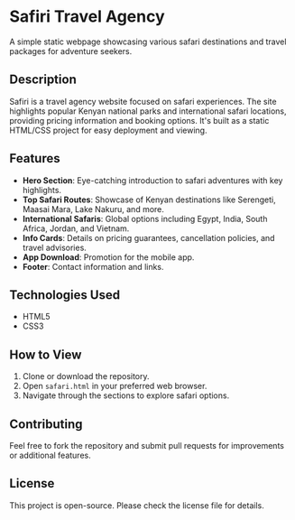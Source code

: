 # Safiri Travel Agency

A simple static webpage showcasing various safari destinations and travel packages for adventure seekers.

## Description

Safiri is a travel agency website focused on safari experiences. The site highlights popular Kenyan national parks and international safari locations, providing pricing information and booking options. It's built as a static HTML/CSS project for easy deployment and viewing.

## Features

- **Hero Section**: Eye-catching introduction to safari adventures with key highlights.
- **Top Safari Routes**: Showcase of Kenyan destinations like Serengeti, Maasai Mara, Lake Nakuru, and more.
- **International Safaris**: Global options including Egypt, India, South Africa, Jordan, and Vietnam.
- **Info Cards**: Details on pricing guarantees, cancellation policies, and travel advisories.
- **App Download**: Promotion for the mobile app.
- **Footer**: Contact information and links.

## Technologies Used

- HTML5
- CSS3

## How to View

1. Clone or download the repository.
2. Open `safari.html` in your preferred web browser.
3. Navigate through the sections to explore safari options.

## Contributing

Feel free to fork the repository and submit pull requests for improvements or additional features.

## License

This project is open-source. Please check the license file for details.
